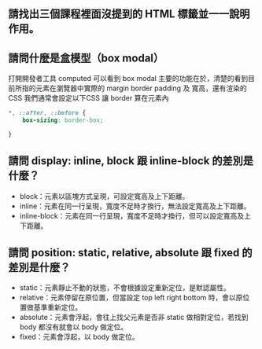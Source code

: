 ## 請找出三個課程裡面沒提到的 HTML 標籤並一一說明作用。


## 請問什麼是盒模型（box modal）
打開開發者工具 computed 可以看到 box modal
主要的功能在於，清楚的看到目前所指的元素在瀏覽器中實際的 margin border padding 及 寬高，還有渲染的 CSS 
我們通常會設定以下CSS 讓 border 算在元素內
``` css       
*, ::after, ::before {
    box-sizing: border-box;

}
```

## 請問 display: inline, block 跟 inline-block 的差別是什麼？
* block：元素以區塊方式呈現，可設定寬高及上下距離。
* inline：元素在同一行呈現，寬度不足時才換行，無法設定寬高及上下距離。
* inline-block：元素在同一行呈現，寬度不足時才換行，但可以設定寬高及上下距離。

## 請問 position: static, relative, absolute 跟 fixed 的差別是什麼？

* static：元素靜止不動的狀態，不會根據設定重新定位，是默認屬性。
* relative：元素停留在原位置，但當設定 top left right bottom 時，會以原位置做基準重新定位。
* absolute：元素會浮起，會往上找父元素是否非 static 做相對定位，若找到 body 都沒有就會以 body 做定位。
* fixed：元素會浮起，以 body 做定位。